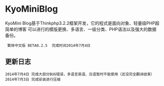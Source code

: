 KyoMiniBlog
===========

KyoMini Blog基于Thinkphp3.2.2框架开发，它的程式是面向对象、轻量级PHP超简单的博客
可以进行的模版更换、多语言、一级分类、PHP语法以及强大的数据备份。

     繁体中文版 BETA0.2.5  完成时间2014年7月4日

更新日志
----------

	2014年7月4日 完成大部分BUG错误，多语言英语、日语暂时不能使用（还没完全翻译结束）	
	2014年7月3日 完成安装进行压缩	
